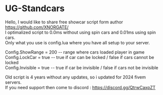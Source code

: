 # UG-Standcars
 
Hello, I would like to share free showcar script form author https://github.com/XNORGATE/
<br>
I optimalized script to 0.0ms without using spin cars and 0.01ms using spin cars.
<br>
Only what you use is config.lua where you have all setup to your server.

Config.ShowRange = 200 -- range where cars loaded player in game
<br>
Config.LockCar = true -- true if car can be locked / false if cars cannot be locked
<br>
Config.Invisible = true -- true if car be invisible / false if cars not be invisible
<br>

Old script is 4 years without any updates, so i updated for 2024 fivem servers.
<br>
If you need support then come to discord : https://discord.gg/QtrwCaxpZT
